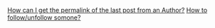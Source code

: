 [How can I get the permalink of the last post from an Author?](https://github.com/inertia186/radiator/issues/15#issuecomment-351620999)
[How to follow/unfollow somone?](https://github.com/inertia186/radiator/issues/17#issuecomment-351624703)